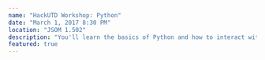 ```yaml
---
name: "HackUTD Workshop: Python"
date: "March 1, 2017 8:30 PM"
location: "JSOM 1.502"
description: "You'll learn the basics of Python and how to interact with APIs using and how to use the Quantopian API for stock investment analysis. Quantopian will be having a challenge with their API at HackUTD, so come learn how to interact with it!"
featured: true
---
```

